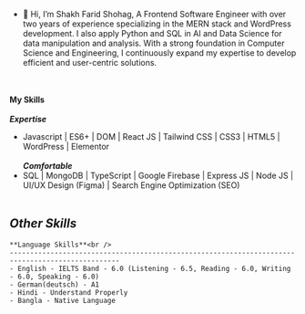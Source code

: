 - 👋 Hi, I’m Shakh Farid Shohag, 
A Frontend Software Engineer with over two years of experience specializing in the MERN stack and WordPress development. I also apply Python and SQL in AI and Data Science for data manipulation and analysis. With a strong foundation in Computer Science and Engineering, I continuously expand my expertise to develop efficient and user-centric solutions.<br /><br /><br />

**My Skills** <br /><br />
  ***Expertise***
  - Javascript | ES6+ | DOM | React JS | Tailwind CSS | CSS3 | HTML5 | WordPress | Elementor <br /><br />
  ***Comfortable***
  - SQL | MongoDB | TypeScript | Google Firebase | Express JS | Node JS | UI/UX Design (Figma) | Search Engine Optimization (SEO) <br /><br />
  
 ***Other Skills*** <br />
 --------------------------------------------------------------------------------------------------------------------------------------------------------------------------------
    **Language Skills**<br />
    -------------------------------------------------------------------------------------------------
    - English - IELTS Band - 6.0 (Listening - 6.5, Reading - 6.0, Writing - 6.0, Speaking - 6.0)
    - German(deutsch) - A1
    - Hindi - Understand Properly
    - Bangla - Native Language

